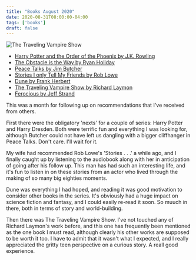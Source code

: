 ```yaml
---
title: "Books August 2020"
date: 2020-08-31T08:00:00-04:00
tags: ['books']
draft: false
---
```

<img src="https://i.gr-assets.com/images/S/compressed.photo.goodreads.com/books/1321692829l/613605.jpg" alt="The Traveling Vampire Show">

* [Harry Potter and the Order of the Phoenix by J.K. Rowling](https://www.goodreads.com/book/show/2.Harry_Potter_and_the_Order_of_the_Phoenix)
* [The Obstacle is the Way by Ryan Holiday](https://www.goodreads.com/book/show/18668059-the-obstacle-is-the-way)
* [Peace Talks by Jim Butcher](https://www.goodreads.com/book/show/49381341-peace-talks)
* [Stories I only Tell My Friends by Rob Lowe](https://www.goodreads.com/book/show/10211494-stories-i-only-tell-my-friends)
* [Dune by Frank Herbert](https://www.goodreads.com/book/show/44767458-dune)
* [The Traveling Vampire Show by Richard Laymon](https://www.goodreads.com/book/show/613605.The_Traveling_Vampire_Show)
* [Ferocious by Jeff Strand](https://www.goodreads.com/book/show/44147424-ferocious)

This was a month for following up on recommendations that I've received from others.

First there were the obligatory 'nexts' for a couple of series: Harry Potter and Harry Dresden. Both were terrific fun and everything I was looking for, although Butcher could not have left us dangling with a bigger cliffhanger in Peace Talks. Don't care. I'll wait for it.

My wife had recommended Rob Lowe's 'Stories . . .' a while ago, and I finally caught up by listening to the audiobook along with her in anticipation of going after his follow up. This man has had such an interesting life, and it's fun to listen in on these stories from an actor who lived through the making of so many big eighties moments.

Dune was everything I had hoped, and reading it was good motivation to consider other books in the series. It's obviously had a huge impact on science fiction and fantasy, and I could easily re-read it soon. So muuch in there, both in terms of story and world-building.

Then there was The Traveling Vampire Show. I've not touched any of Richard Laymon's work before, and this one has frequently been mentioned as the one book I must read, although clearly his other works are supposed to be worth it too. I have to admit that it wasn't what I expected, and I really appreciated the gritty teen perspective on a curious story. A reall good experience.